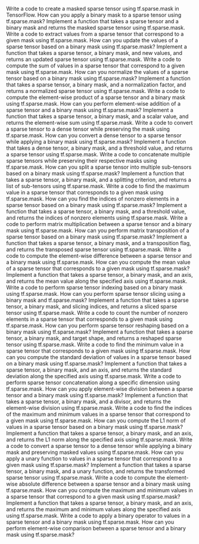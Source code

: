 Write a code to create a masked sparse tensor using tf.sparse.mask in TensorFlow.
How can you apply a binary mask to a sparse tensor using tf.sparse.mask?
Implement a function that takes a sparse tensor and a binary mask and returns the masked sparse tensor using tf.sparse.mask.
Write a code to extract values from a sparse tensor that correspond to a given mask using tf.sparse.mask.
How can you update the values of a sparse tensor based on a binary mask using tf.sparse.mask?
Implement a function that takes a sparse tensor, a binary mask, and new values, and returns an updated sparse tensor using tf.sparse.mask.
Write a code to compute the sum of values in a sparse tensor that correspond to a given mask using tf.sparse.mask.
How can you normalize the values of a sparse tensor based on a binary mask using tf.sparse.mask?
Implement a function that takes a sparse tensor, a binary mask, and a normalization factor, and returns a normalized sparse tensor using tf.sparse.mask.
Write a code to compute the element-wise product of a sparse tensor and a binary mask using tf.sparse.mask.
How can you perform element-wise addition of a sparse tensor and a binary mask using tf.sparse.mask?
Implement a function that takes a sparse tensor, a binary mask, and a scalar value, and returns the element-wise sum using tf.sparse.mask.
Write a code to convert a sparse tensor to a dense tensor while preserving the mask using tf.sparse.mask.
How can you convert a dense tensor to a sparse tensor while applying a binary mask using tf.sparse.mask?
Implement a function that takes a dense tensor, a binary mask, and a threshold value, and returns a sparse tensor using tf.sparse.mask.
Write a code to concatenate multiple sparse tensors while preserving their respective masks using tf.sparse.mask.
How can you split a sparse tensor into multiple sub-tensors based on a binary mask using tf.sparse.mask?
Implement a function that takes a sparse tensor, a binary mask, and a splitting criterion, and returns a list of sub-tensors using tf.sparse.mask.
Write a code to find the maximum value in a sparse tensor that corresponds to a given mask using tf.sparse.mask.
How can you find the indices of nonzero elements in a sparse tensor based on a binary mask using tf.sparse.mask?
Implement a function that takes a sparse tensor, a binary mask, and a threshold value, and returns the indices of nonzero elements using tf.sparse.mask.
Write a code to perform matrix multiplication between a sparse tensor and a binary mask using tf.sparse.mask.
How can you perform matrix transposition of a sparse tensor based on a binary mask using tf.sparse.mask?
Implement a function that takes a sparse tensor, a binary mask, and a transposition flag, and returns the transposed sparse tensor using tf.sparse.mask.
Write a code to compute the element-wise difference between a sparse tensor and a binary mask using tf.sparse.mask.
How can you compute the mean value of a sparse tensor that corresponds to a given mask using tf.sparse.mask?
Implement a function that takes a sparse tensor, a binary mask, and an axis, and returns the mean value along the specified axis using tf.sparse.mask.
Write a code to perform sparse tensor indexing based on a binary mask using tf.sparse.mask.
How can you perform sparse tensor slicing using a binary mask and tf.sparse.mask?
Implement a function that takes a sparse tensor, a binary mask, and slicing indices, and returns a sliced sparse tensor using tf.sparse.mask.
Write a code to count the number of nonzero elements in a sparse tensor that corresponds to a given mask using tf.sparse.mask.
How can you perform sparse tensor reshaping based on a binary mask using tf.sparse.mask?
Implement a function that takes a sparse tensor, a binary mask, and target shape, and returns a reshaped sparse tensor using tf.sparse.mask.
Write a code to find the minimum value in a sparse tensor that corresponds to a given mask using tf.sparse.mask.
How can you compute the standard deviation of values in a sparse tensor based on a binary mask using tf.sparse.mask?
Implement a function that takes a sparse tensor, a binary mask, and an axis, and returns the standard deviation along the specified axis using tf.sparse.mask.
Write a code to perform sparse tensor concatenation along a specific dimension using tf.sparse.mask.
How can you apply element-wise division between a sparse tensor and a binary mask using tf.sparse.mask?
Implement a function that takes a sparse tensor, a binary mask, and a divisor, and returns the element-wise division using tf.sparse.mask.
Write a code to find the indices of the maximum and minimum values in a sparse tensor that correspond to a given mask using tf.sparse.mask.
How can you compute the L1 norm of values in a sparse tensor based on a binary mask using tf.sparse.mask?
Implement a function that takes a sparse tensor, a binary mask, and an axis, and returns the L1 norm along the specified axis using tf.sparse.mask.
Write a code to convert a sparse tensor to a dense tensor while applying a binary mask and preserving masked values using tf.sparse.mask.
How can you apply a unary function to values in a sparse tensor that correspond to a given mask using tf.sparse.mask?
Implement a function that takes a sparse tensor, a binary mask, and a unary function, and returns the transformed sparse tensor using tf.sparse.mask.
Write a code to compute the element-wise absolute difference between a sparse tensor and a binary mask using tf.sparse.mask.
How can you compute the maximum and minimum values in a sparse tensor that correspond to a given mask using tf.sparse.mask?
Implement a function that takes a sparse tensor, a binary mask, and an axis, and returns the maximum and minimum values along the specified axis using tf.sparse.mask.
Write a code to apply a binary operator to values in a sparse tensor and a binary mask using tf.sparse.mask.
How can you perform element-wise comparison between a sparse tensor and a binary mask using tf.sparse.mask?